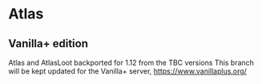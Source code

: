 # Atlas
## Vanilla+ edition
Atlas and AtlasLoot backported for 1.12 from the TBC versions 
This branch will be kept updated for the Vanilla+ server, https://www.vanillaplus.org/
